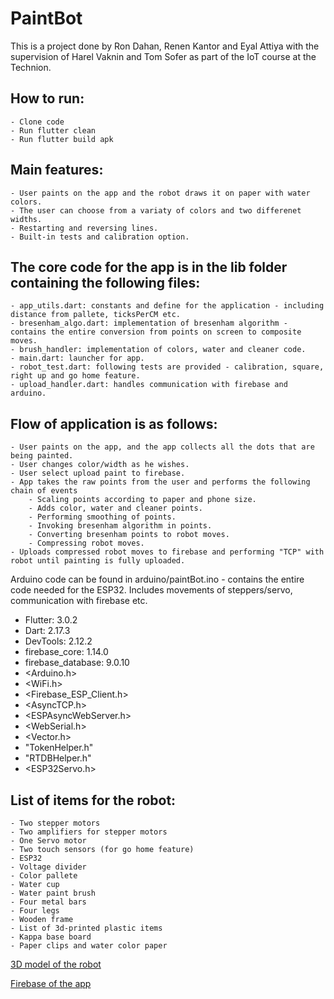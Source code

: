 # PaintBot

This is a project done by Ron Dahan, Renen Kantor and Eyal Attiya with the supervision of Harel Vaknin and Tom Sofer as part of the IoT course at the Technion.

## How to run:
    - Clone code
    - Run flutter clean
    - Run flutter build apk

## Main features:
    - User paints on the app and the robot draws it on paper with water colors.
    - The user can choose from a variaty of colors and two differenet widths.
    - Restarting and reversing lines.
    - Built-in tests and calibration option.

## The core code for the app is in the lib folder containing the following files:
    - app_utils.dart: constants and define for the application - including distance from pallete, ticksPerCM etc.
    - bresenham_algo.dart: implementation of bresenham algorithm - contains the entire conversion from points on screen to composite moves.
    - brush_handler: implementation of colors, water and cleaner code.
    - main.dart: launcher for app.
    - robot_test.dart: following tests are provided - calibration, square, right up and go home feature.
    - upload_handler.dart: handles communication with firebase and arduino.

## Flow of application is as follows:
    - User paints on the app, and the app collects all the dots that are being painted.
    - User changes color/width as he wishes.
    - User select upload paint to firebase.
    - App takes the raw points from the user and performs the following chain of events
        - Scaling points according to paper and phone size.
        - Adds color, water and cleaner points.
        - Performing smoothing of points.
        - Invoking bresenham algorithm in points.
        - Converting bresenham points to robot moves.
        - Compressing robot moves.
    - Uploads compressed robot moves to firebase and performing "TCP" with robot until painting is fully uploaded.
        
Arduino code can be found in arduino/paintBot.ino - contains the entire code needed for the ESP32. Includes movements of steppers/servo, communication with firebase etc.
  - Flutter: 3.0.2
  - Dart: 2.17.3
  - DevTools: 2.12.2
  - firebase_core: 1.14.0
  - firebase_database: 9.0.10
  - <Arduino.h>
  - <WiFi.h>
  - <Firebase_ESP_Client.h>
  - <AsyncTCP.h>
  - <ESPAsyncWebServer.h>
  - <WebSerial.h>
  - <Vector.h>
  - "TokenHelper.h"
  - "RTDBHelper.h"
  - <ESP32Servo.h>

## List of items for the robot:
    - Two stepper motors
    - Two amplifiers for stepper motors
    - One Servo motor
    - Two touch sensors (for go home feature)
    - ESP32 
    - Voltage divider
    - Color pallete
    - Water cup
    - Water paint brush
    - Four metal bars
    - Four legs
    - Wooden frame
    - List of 3d-printed plastic items
    - Kappa base board
    - Paper clips and water color paper
  
  [3D model of the robot](https://cad.onshape.com/documents/a9e5ab848728e77d5ec48440/w/8ee04dd333476aa755ff6ea1/e/f8a0d761a7cd78e697c080f0)
  
  [Firebase of the app](https://console.firebase.google.com/u/0/project/paintbot-a1067/database/paintbot-a1067-default-rtdb/data)
